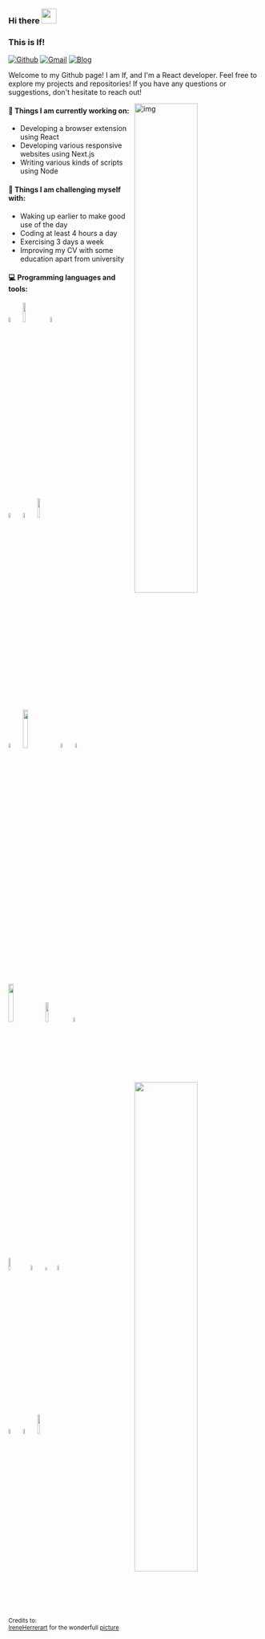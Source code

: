 ### Hi there <img src="https://raw.githubusercontent.com/iampavangandhi/iampavangandhi/master/gifs/Hi.gif" width="30px">
### This is If!

[![Github](https://img.shields.io/badge/-Github-000?style=flat&logo=Github&logoColor=white)](https://github.com/xuqssq)
[![Gmail](https://img.shields.io/badge/-Gmail-c14438?style=flat&logo=Gmail&logoColor=white)](mailto:xuqssq@gmail.com)
[![Blog](https://img.shields.io/badge/-Blog-63bbd0?style=flat&logo=Blogger&logoColor=white)](https://xuqssq.com)



Welcome to my Github page! I am If, and I'm a React developer. Feel free to explore my projects and repositories! If you have any questions or suggestions, don't hesitate to reach out!  

<img align="right" alt="img" src="https://github.com/xuqssq/xuqssq/blob/main/code.gif" width="50%" height="auto" />


#### 🌱 Things I am currently working on: 
- Developing a browser extension using React
- Developing various responsive websites using Next.js
- Writing various kinds of scripts using Node

#### :muscle: Things I am challenging myself with:
- Waking up earlier to make good use of the day
- Coding at least 4 hours a day
- Exercising 3 days a week
- Improving my CV with some education apart from university

#### :computer: Programming languages and tools: 
<p>
<img width="50%" align="right" src="https://github-readme-stats.vercel.app/api?username=xuqssq&show_icons=true&hide_border=true" />

<code><img width="5%" src="https://github.com/xuqssq/xuqssq/blob/main/skills/reactjs.svg"></code>
<code><img width="10%" src="https://github.com/xuqssq/xuqssq/blob/main/skills/node.svg"></code>
<code><img width="5%" src="https://github.com/xuqssq/xuqssq/blob/main/skills/nextjs.svg"></code>
<br />
<code><img width="5%" src="https://github.com/xuqssq/xuqssq/blob/main/skills/vitejs.svg"></code>
<code><img width="5%" src="https://github.com/xuqssq/xuqssq/blob/main/skills/webpack.svg"></code>
<code><img width="10%" src="https://github.com/xuqssq/xuqssq/blob/main/skills/turborepo.svg"></code>

<br />
<code><img width="5%" src="https://github.com/xuqssq/xuqssq/blob/main/skills/typescript.svg"></code>
<code><img width="14%" src="https://github.com/xuqssq/xuqssq/blob/main/skills/tailwindcss.svg"></code>
<code><img width="5%" src="https://github.com/xuqssq/xuqssq/blob/main/skills/lodash.svg"></code>
<code><img width="5%" src="https://github.com/xuqssq/xuqssq/blob/main/skills/react-query.svg"></code>

<br />
<code><img width="14%" src="https://github.com/xuqssq/xuqssq/blob/main/skills/supabase.svg"></code>
<code><img width="10%" src="https://github.com/xuqssq/xuqssq/blob/main/skills/mongodb.svg"></code>
<code><img width="5%" src="https://github.com/xuqssq/xuqssq/blob/main/skills/docker.svg"></code>
<br />
<code><img width="8%" src="https://github.com/xuqssq/xuqssq/blob/main/skills/stripe.svg"></code>
<code><img width="5%" src="https://github.com/xuqssq/xuqssq/blob/main/skills/cloudflare.svg"></code>
<code><img width="4%" src="https://github.com/xuqssq/xuqssq/blob/main/skills/strapi.svg"></code>
<code><img width="5%" src="https://github.com/xuqssq/xuqssq/blob/main/skills/git.svg"></code>
<br />
<code><img width="5%" src="https://github.com/xuqssq/xuqssq/blob/main/skills/claude.svg"></code>
<code><img width="5%" src="https://github.com/xuqssq/xuqssq/blob/main/skills/openai.svg"></code>
<code><img width="10%" src="https://github.com/xuqssq/xuqssq/blob/main/skills/vercel.svg"></code>

</p>

<sub>Credits to: <br/>[IreneHerrerart](https://www.artstation.com/ireneherrera) for the wonderfull [picture](https://github.com/xuqssq/xuqssq/blob/main/cover_image.jpg)</sub>
